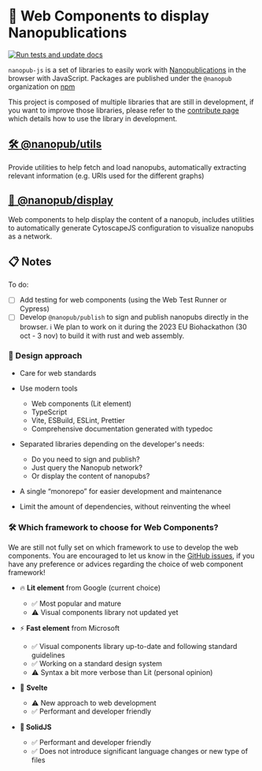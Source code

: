# 🧬 Web Components to display Nanopublications

[![Run tests and update docs](https://github.com/Nanopublication/nanopub-js/actions/workflows/build.yml/badge.svg)](https://github.com/Nanopublication/nanopub-js/actions/workflows/build.yml)

`nanopub-js` is a set of libraries to easily work with [Nanopublications](https://nanopub.net) in the browser with JavaScript. Packages are published under the `@nanopub` organization on [npm](https://www.npmjs.com)

This project is composed of multiple libraries that are still in development, if you want to improve those libraries, please refer to the [contribute page](/pages/CONTRIBUTING.html) which details how to use the library in development.

## [🛠️ @nanopub/utils](https://nanopublication.github.io/nanopub-js/modules/_nanopub_utils.html)

Provide utilities to help fetch and load nanopubs, automatically extracting relevant information (e.g. URIs used for the different graphs)

## [🧬 @nanopub/display](https://nanopublication.github.io/nanopub-js/modules/_nanopub_display.html)

Web components to help display the content of a nanopub, includes utilities to automatically generate CytoscapeJS configuration to visualize nanopubs as a network.

## 📋️ Notes

To do:

- [ ] Add testing for web components (using the Web Test Runner or Cypress)
- [ ] Develop `@nanopub/publish` to sign and publish nanopubs directly in the browser. ℹ️ We plan to work on it during the 2023 EU Biohackathon (30 oct - 3 nov) to build it with rust and web assembly.

### 🧶 Design approach

- Care for web standards

- Use modern tools

  - Web components (Lit element)
  - TypeScript
  - Vite, ESBuild, ESLint, Prettier
  - Comprehensive documentation generated with typedoc

- Separated libraries depending on the developer's needs:

  - Do you need to sign and publish?
  - Just query the Nanopub network?
  - Or display the content of nanopubs?

- A single “monorepo” for easier development and maintenance

- Limit the amount of dependencies, without reinventing the wheel

### 🛠️ Which framework to choose for Web Components?

We are still not fully set on which framework to use to develop the web components. You are encouraged to let us know in the [GitHub issues](https://github.com/Nanopublication/nanopub-js/issues), if you have any preference or advices regarding the choice of web component framework!

- 🔥 **Lit element** from Google (current choice)

  - ✅ Most popular and mature
  - ⚠️ Visual components library not updated yet

- ⚡️ **Fast element** from Microsoft

  - ✅ Visual components library up-to-date and following standard guidelines
  - ✅ Working on a standard design system
  - ⚠️ Syntax a bit more verbose than Lit (personal opinion)

- 🔗 **Svelte**
  - ⚠️ New approach to web development
  - ✅ Performant and developer friendly
- **🧊 SolidJS**
  - ✅ Performant and developer friendly
  - ✅ Does not introduce significant language changes or new type of files
